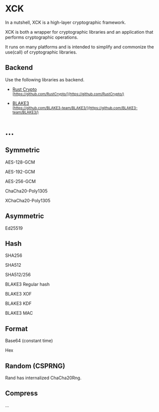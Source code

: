 # XCK
In a nutshell, XCK is a high-layer cryptographic framework.

XCK is both a wrapper for cryptographic libraries and an application that performs cryptographic operations.

It runs on many platforms and is intended to simplify and commonize the use(call) of cryptographic libraries.

## Backend
Use the following libraries as backend.

- [Rust Crypto](https://github.com/RustCrypto/)<br>
<small>[https://github.com/RustCrypto/](https://github.com/RustCrypto/)</small>

- [BLAKE3](https://github.com/BLAKE3-team/BLAKE3/)<br>
<small>[https://github.com/BLAKE3-team/BLAKE3/](https://github.com/BLAKE3-team/BLAKE3/)</small>

# ...
## Symmetric
AES-128-GCM

AES-192-GCM

AES-256-GCM

ChaCha20-Poly1305

XChaCha20-Poly1305

## Asymmetric
Ed25519


## Hash
SHA256

SHA512

SHA512/256

BLAKE3 Regular hash

BLAKE3 XOF

BLAKE3 KDF

BLAKE3 MAC

## Format
Base64 (constant time)

Hex

## Random (CSPRNG)
Rand has internalized ChaCha20Rng.

## Compress
...